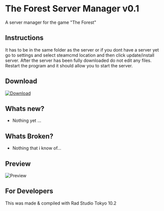 <h1>The Forest Server Manager v0.1</h1>
A server manager for the game "The Forest"

<h2>Instructions</h2>
It has to be in the same folder as the server or if you dont have a server yet go to settings and select steamcmd location and then click update/install server. After the server has been fully downloaded do not edit any files. Restart the program and it should allow you to start the server.

<h2>Download</h2>
<a href="https://github.com/Inforcer25/The-Forest-Server-Manager/raw/master/The%20Forest%20Server%20Manager%20v0.1.exe">
  <img src="http://i.imgur.com/qoGP19r.png" alt="Download">
</a>

<h2>Whats new?</h2>
<ul>
  <li>Nothing yet ...</li>
</ul>

<h2>Whats Broken?</h2>
<ul>
  <li>Nothing that i know of...</li>
</ul>

<h2>Preview</h2> 
<img src="http://i.imgur.com/8h1DfXw.png" alt="Preview">

<h2>For Developers</h2>
This was made & compiled with Rad Studio Tokyo 10.2
